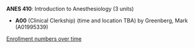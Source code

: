 **ANES 410**: Introduction to Anesthesiology (3 units)

- **A00** (Clinical Clerkship) (time and location TBA) by Greenberg, Mark (A01995339)

[Enrollment numbers over time](./ANES410.tsv)
